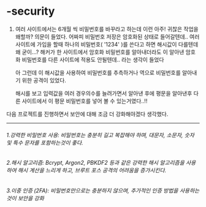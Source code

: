 # -security
1. 여러 사이트에서는 6개월 씩 비밀번호를 바꾸라고 하는데 이런 아주! 귀찮은 작업을 왜할까? 의문이 들었다.
   어짜피 비밀번호 저장은 암호화된 상태로 들어갈텐데..
   여러 사이트에 가입을 할때 하나의 비밀번호(  '1234'    )를 쓴다고 하면
   해시값이 다를텐데 왜 굳이...?  해커가 한 사이트에서 암호화 비밀번호를 알아내더라도 이 알아낸 암호화 비밀번호를 다른 사이트에 적용도 안될텐데.. 라는 생각이 들었다

   아 그런데 이 해시값을 사용하여 비밀번호를 추측하거나 역으로 비밀번호를 알아내기 위한 공격이 있었다.

   해시를 보고 입력값을 여러 경우의수를 늘려가면서 알아낸 후에 평문을 알아낸후 다른 사이트에서 이 평문 비밀번호를 넣어 볼 수 있는거였다..!!

다음 프로젝트를 진행하면서 보안에 대해 조금 더 강화해야겠다 생각했다.
* **  **  **  **  **  **
###### 1.강력한 비밀번호 사용: 비밀번호는 충분히 길고 복잡해야 하며, 대문자, 소문자, 숫자 및 특수 문자를 포함하는것이 좋다.
###### 2.해시 알고리즘: Bcrypt, Argon2, PBKDF2 등과 같은 강력한 해시 알고리즘을 사용하여 해시 계산을 느리게 하고, 브루트 포스 공격의 어려움을 증가시킨다.
###### 3.이중 인증 (2FA): 비밀번호만으로는 충분하지 않으며, 추가적인 인증 방법을 사용하는 것이 보안을 강화


   
